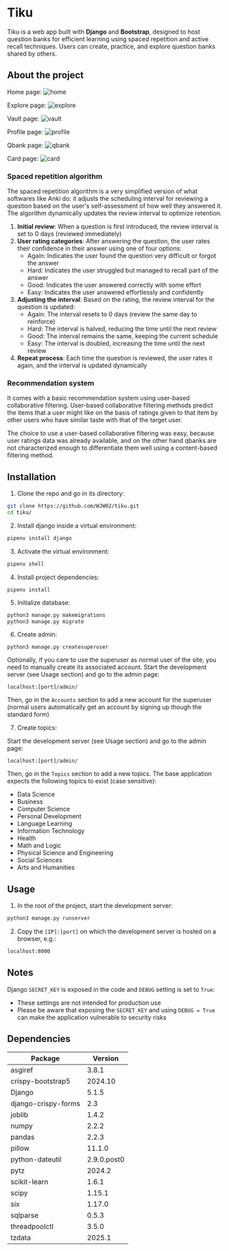 # Tiku
Tiku is a web app built with **Django** and **Bootstrap**, designed to host question banks for efficient learning using spaced repetition and active recall techniques. Users can create, practice, and explore question banks shared by others.
## About the project
Home page:
![home](./images/home.png)
  
Explore page:
![explore](./images/explore.png)
  
Vault page:
![vault](./images/vault.png)
  
Profile page:
![profile](./images/profile.png)
  
Qbank page:
![qbank](./images/qbank.png)
  
Card page:
![card](./images/card.png)
### Spaced repetition algorithm
The spaced repetition algorithm is a very simplified version of what softwares like Anki do: it adjusts the scheduling interval for reviewing a question based on the user's self-assessment of how well they answered it. The algorithm dynamically updates the review interval to optimize retention.

1. **Initial review**: When a question is first introduced, the review interval is set to 0 days (reviewed immediately)
2. **User rating categories**: After answering the question, the user rates their confidence in their answer using one of four options:
	- Again: Indicates the user found the question very difficult or forgot the answer
	- Hard: Indicates the user struggled but managed to recall part of the answer
	- Good: Indicates the user answered correctly with some effort
	- Easy: Indicates the user answered effortlessly and confidently
3. **Adjusting the interval**: Based on the rating, the review interval for the question is updated:
	- Again: The interval resets to 0 days (review the same day to reinforce)
	- Hard: The interval is halved, reducing the time until the next review
	- Good: The interval remains the same, keeping the current schedule
	- Easy: The interval is doubled, increasing the time until the next review
4. **Repeat process**: Each time the question is reviewed, the user rates it again, and the interval is updated dynamically
### Recommendation system
It comes with a basic recommendation system using user-based collaborative filtering.
User-based collaborative filtering methods predict the items that a user might like on the basis of ratings given to that item by other users who have similar taste with that of the target user.

The choice to use a user-based collaborative filtering was easy, because user ratings data was already available, and on the other hand qbanks are not characterized enough to differentiate them well using a content-based filtering method.
## Installation
1. Clone the repo and go in its directory:
```sh
git clone https://github.com/WJW02/tiku.git
cd tiku/
```

2. Install django inside a virtual environment:
```sh
pipenv install django
```

 3. Activate the virtual environment:
 ```sh
 pipenv shell
```

4. Install project dependencies:
```
pipenv install
```

5. Initialize database:
```sh
python3 manage.py makemigrations
python3 manage.py migrate
```

6. Create admin:
```
python3 manage.py createsuperuser
```

Optionally, if you care to use the superuser as normal user of the site, you need to manually create its associated account. Start the development server (see Usage section) and go to the admin page:
```
localhost:[port]/admin/
```

Then, go in the `Accounts` section to add a new account for the superuser (normal users automatically get an account by signing up though the standard form)

7. Create topics:

Start the development server (see Usage section) and go to the admin page:
```
localhost:[port]/admin/
```

Then, go in the `Topics` section to add a new topics. The base application expects the following topics to exist (case sensitive):
- Data Science
- Business
- Computer Science
- Personal Development
- Language Learning
- Information Technology
- Health
- Math and Logic
- Physical Science and Engineering
- Social Sciences
- Arts and Humanities
## Usage
1. In the root of the project, start the development server:
```sh
python3 manage.py runserver
```

2. Copy the `[IP]:[port]` on which the development server is hosted on a browser, e.g.:
```sh
localhost:8000
```
## Notes
Django `SECRET_KEY` is exposed in the code and `DEBUG` setting is set to `True`:
- These settings are not intended for production use
- Please be aware that exposing the `SECRET_KEY` and using `DEBUG = True` can make the application vulnerable to security risks
## Dependencies
| Package             | Version     |
| ------------------- | ----------- |
| asgiref             | 3.8.1       |
| crispy-bootstrap5   | 2024.10     |
| Django              | 5.1.5       |
| django-crispy-forms | 2.3         |
| joblib              | 1.4.2       |
| numpy               | 2.2.2       |
| pandas              | 2.2.3       |
| pillow              | 11.1.0      |
| python-dateutil     | 2.9.0.post0 |
| pytz                | 2024.2      |
| scikit-learn        | 1.6.1       |
| scipy               | 1.15.1      |
| six                 | 1.17.0      |
| sqlparse            | 0.5.3       |
| threadpoolctl       | 3.5.0       |
| tzdata              | 2025.1      |
